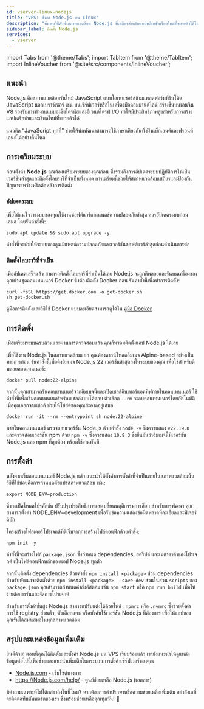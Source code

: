```yaml
---
id: vserver-linux-nodejs
title: "VPS: ตั้งค่า Node.js บน Linux"
description: "ค้นพบวิธีตั้งค่าสภาพแวดล้อม Node.js ที่เสถียรสำหรับแอปพลิเคชันเรียลไทม์ที่ขยายตัวได้โดยใช้ Docker และการเตรียมระบบ → เรียนรู้เพิ่มเติมตอนนี้"
sidebar_label: ติดตั้ง Node.js
services:
  - vserver
---
```


import Tabs from '@theme/Tabs';
import TabItem from '@theme/TabItem';
import InlineVoucher from '@site/src/components/InlineVoucher';

## แนะนำ

Node.js คือสภาพแวดล้อมรันไทม์ JavaScript แบบโอเพนซอร์สข้ามแพลตฟอร์มที่รันโค้ด JavaScript นอกเบราว์เซอร์ เช่น บนเซิร์ฟเวอร์หรือในเครื่องมือคอมมานด์ไลน์ สร้างขึ้นบนเอนจิน V8 รองรับการทำงานแบบอะซิงโครนัสและอีเวนต์ไดรฟ์ I/O ทำให้มีประสิทธิภาพสูงสำหรับการสร้างแอปเครือข่ายและเรียลไทม์ที่ขยายตัวได้

แนวคิด “JavaScript ทุกที่” ช่วยให้นักพัฒนาสามารถใช้ภาษาเดียวกันทั้งฝั่งแบ็กเอนด์และฟรอนต์เอนด์ได้อย่างลื่นไหล



<InlineVoucher />



## การเตรียมระบบ

ก่อนตั้งค่า **Node.js** คุณต้องเตรียมระบบของคุณก่อน ซึ่งรวมถึงการอัปเดตระบบปฏิบัติการให้เป็นเวอร์ชันล่าสุดและติดตั้งไลบรารีที่จำเป็นทั้งหมด การเตรียมนี้ช่วยให้สภาพแวดล้อมเสถียรและป้องกันปัญหาระหว่างหรือต่อหลังการติดตั้ง


### อัปเดตระบบ
เพื่อให้แน่ใจว่าระบบของคุณใช้งานซอฟต์แวร์และแพตช์ความปลอดภัยล่าสุด ควรอัปเดตระบบก่อนเสมอ โดยรันคำสั่งนี้:

```
sudo apt update && sudo apt upgrade -y
```
คำสั่งนี้จะช่วยให้ระบบของคุณมีแพตช์ความปลอดภัยและเวอร์ชันซอฟต์แวร์ล่าสุดก่อนดำเนินการต่อ

### ติดตั้งไลบรารีที่จำเป็น
เมื่ออัปเดตเสร็จแล้ว สามารถติดตั้งไลบรารีที่จำเป็นได้เลย Node.js จะถูกดีพลอยและรันบนเครื่องของคุณผ่านชุดคอนเทนเนอร์ Docker ซึ่งต้องติดตั้ง Docker ก่อน รันคำสั่งนี้เพื่อทำการติดตั้ง:

```
curl -fsSL https://get.docker.com -o get-docker.sh
sh get-docker.sh
```

คู่มือการติดตั้งและวิธีใช้ Docker แบบละเอียดสามารถดูได้ใน [คู่มือ Docker](vserver-linux-docker.md)



## การติดตั้ง

เมื่อเตรียมระบบครบถ้วนและผ่านการตรวจสอบแล้ว คุณก็พร้อมติดตั้งแอป Node.js ได้เลย


เพื่อใช้งาน Node.js ในสภาพแวดล้อมแยก คุณต้องดาวน์โหลดอิมเมจ Alpine-based อย่างเป็นทางการก่อน รันคำสั่งนี้เพื่อดึงอิมเมจ Node.js 22 เวอร์ชันล่าสุดลงในระบบของคุณ เพื่อใช้สำหรับดีพลอยคอนเทนเนอร์:

```
docker pull node:22-alpine
```

จากนั้นคุณสามารถรันคอนเทนเนอร์จากอิมเมจนี้และเปิดเชลล์อินเทอร์แอคทีฟภายในคอนเทนเนอร์ ใช้คำสั่งนี้เพื่อเริ่มคอนเทนเนอร์พร้อมเชลล์แบบโต้ตอบ ตัวเลือก `--rm` จะลบคอนเทนเนอร์โดยอัตโนมัติเมื่อคุณออกจากเชลล์ ช่วยให้โฮสต์ของคุณสะอาดอยู่เสมอ

```
docker run -it --rm --entrypoint sh node:22-alpine
```

ภายในคอนเทนเนอร์ ตรวจสอบเวอร์ชัน Node.js ด้วยคำสั่ง `node -v` ซึ่งควรแสดง `v22.19.0` และตรวจสอบเวอร์ชัน npm ด้วย `npm -v` ซึ่งควรแสดง `10.9.3` ซึ่งยืนยันว่าอิมเมจนี้มีเวอร์ชัน Node.js และ npm ที่ถูกต้อง พร้อมใช้งานทันที



## การตั้งค่า

หลังจากเริ่มคอนเทนเนอร์ Node.js แล้ว แนะนำให้ตั้งค่าการตั้งค่าที่จำเป็นภายในสภาพแวดล้อมนั้น วิธีที่ใช้บ่อยคือการกำหนดตัวแปรสภาพแวดล้อม เช่น:

```
export NODE_ENV=production
```

ซึ่งจะเปิดโหมดโปรดักชัน ปรับปรุงประสิทธิภาพและเปลี่ยนพฤติกรรมการล็อก สำหรับการพัฒนา คุณสามารถตั้งค่า NODE_ENV=development เพื่อรับข้อความแสดงข้อผิดพลาดที่ละเอียดและฟีเจอร์ดีบัก

โครงสร้างโฟลเดอร์โปรเจกต์ที่ดีเริ่มจากการสร้างไฟล์คอนฟิกด้วยคำสั่ง:

```
npm init -y
```

คำสั่งนี้จะสร้างไฟล์ `package.json` ซึ่งกำหนด dependencies, สคริปต์ และเมตาดาต้าของโปรเจกต์ เป็นไฟล์คอนฟิกหลักของแอป Node.js ทุกตัว

จากนั้นติดตั้ง dependencies ด้วยคำสั่ง `npm install <package>` ส่วน dependencies สำหรับพัฒนาจะติดตั้งด้วย `npm install <package> --save-dev` ส่วนในส่วน `scripts` ของ `package.json` คุณสามารถกำหนดคำสั่งคัสตอม เช่น `npm start` หรือ `npm run build` เพื่อให้ง่ายต่อการรันและจัดการโปรเจกต์

สำหรับการตั้งค่าขั้นสูง Node.js สามารถปรับแต่งได้ด้วยไฟล์ `.npmrc` หรือ `.nvmrc` ซึ่งช่วยตั้งค่าการใช้ registry ส่วนตัว, ตัวเลือกแคช หรือบังคับใช้เวอร์ชัน Node.js ที่ต้องการ เพื่อให้แอปของคุณรันได้สม่ำเสมอในทุกสภาพแวดล้อม



## สรุปและแหล่งข้อมูลเพิ่มเติม

ยินดีด้วย! ตอนนี้คุณได้ติดตั้งและตั้งค่า Node.js บน VPS เรียบร้อยแล้ว เรายังแนะนำให้ดูแหล่งข้อมูลต่อไปนี้เพื่อช่วยและแนะนำเพิ่มเติมในกระบวนการตั้งค่าเซิร์ฟเวอร์ของคุณ

- [Node.js.com](https://Node.js.com/) - เว็บไซต์ทางการ
- https://Node.js.com/help/ - ศูนย์ช่วยเหลือ Node.js (เอกสาร)

มีคำถามเฉพาะที่ไม่ได้กล่าวถึงในนี้ไหม? หากต้องการคำปรึกษาหรือความช่วยเหลือเพิ่มเติม อย่าลังเลที่จะติดต่อทีมซัพพอร์ตของเรา ซึ่งพร้อมช่วยเหลือคุณทุกวัน! 🙂